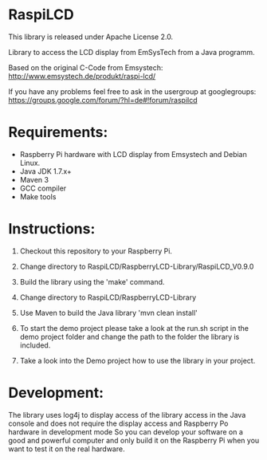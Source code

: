 RaspiLCD
========

This library is released under Apache License 2.0.

Library to access the LCD display from EmSysTech from a Java programm.

Based on the original C-Code from Emsystech: http://www.emsystech.de/produkt/raspi-lcd/

If you have any problems feel free to ask in the usergroup at googlegroups:
https://groups.google.com/forum/?hl=de#!forum/raspilcd

Requirements:
=============
- Raspberry Pi hardware with LCD display from Emsystech and Debian Linux.
- Java JDK 1.7.x+
- Maven 3
- GCC compiler
- Make tools

Instructions:
=============
1. Checkout this repository to your Raspberry Pi.
2. Change directory to RaspiLCD/RaspberryLCD-Library/RaspiLCD_V0.9.0
3. Build the library using the 'make' command.
4. Change directory to RaspiLCD/RaspberryLCD-Library
5. Use Maven to build the Java library 'mvn clean install'

6. To start the demo project please take a look at the run.sh script in the demo project folder and change the path to the folder the library is included.
7. Take a look into the Demo project how to use the library in your project.



Development:
============
The library uses log4j to display access of the library access in the Java console
and does not require the display access and Raspberry Po hardware in development mode
So you can develop your software on a good and powerful computer and only build it
on the Raspberry Pi when you want to test it on the real hardware.